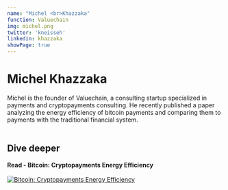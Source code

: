 ```yaml
---
name: "Michel <br>Khazzaka"
function: Valuechain
img: michel.png
twitter: 'kneisseh'
linkedin: khazzaka
showPage: true
---
```


# Michel Khazzaka
 
Michel is the founder of Valuechain, a consulting startup specialized in payments and cryptopayments consulting. He recently published a paper analyzing the energy efficiency of bitcoin payments and comparing them to payments with the traditional financial system.
<br><br>

## Dive deeper


<div class="grid grid-cols-2 gap-5">
<div class="p-3 my-2">

**Read - Bitcoin: Cryptopayments Energy Efficiency**  <br><br>
[![Bitcoin: Cryptopayments Energy Efficiency](/2022/content/michel1.png)](https://papers.ssrn.com/sol3/papers.cfm?abstract_id=4125499)
</div>

</div>

<br>




